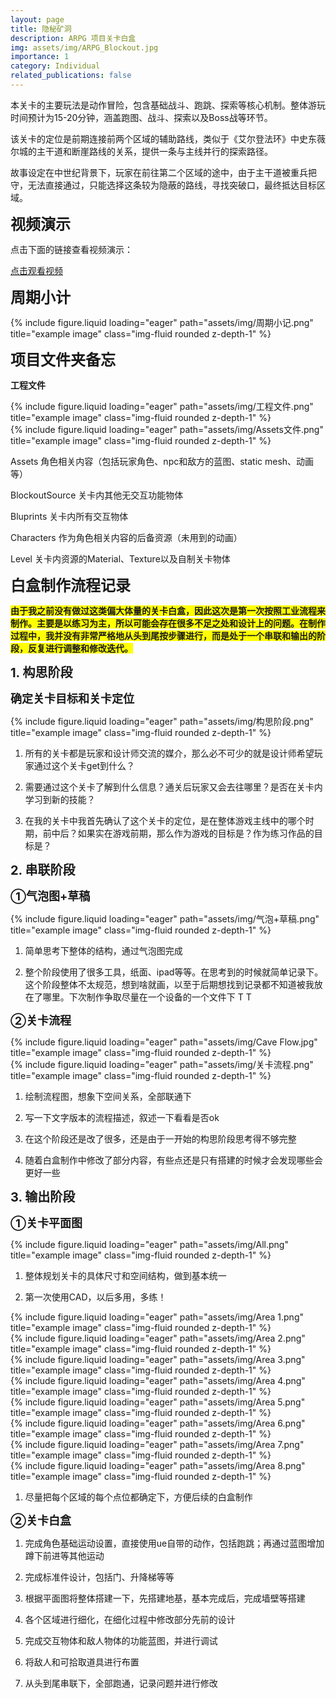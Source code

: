 ```yaml
---
layout: page
title: 隐秘矿洞
description: ARPG 项目关卡白盒
img: assets/img/ARPG_Blockout.jpg
importance: 1
category: Individual
related_publications: false
---
```


本关卡的主要玩法是动作冒险，包含基础战斗、跑跳、探索等核心机制。整体游玩时间预计为15-20分钟，涵盖跑图、战斗、探索以及Boss战等环节。

该关卡的定位是前期连接前两个区域的辅助路线，类似于《艾尔登法环》中史东薇尔城的主干道和断崖路线的关系，提供一条与主线并行的探索路径。

故事设定在中世纪背景下，玩家在前往第二个区域的途中，由于主干道被重兵把守，无法直接通过，只能选择这条较为隐蔽的路线，寻找突破口，最终抵达目标区域。

<!-- 添加视频链接 -->
<strong style="font-size: 24px;">视频演示</strong>
<p>点击下面的链接查看视频演示：</p>
<a href="https://www.bilibili.com/video/BV1tw9iYdEor/" target="_blank" class="btn btn-primary">点击观看视频</a>

<strong style="font-size: 24px;">周期小计</strong>

<div class="row">
    <div class="col-sm mt-3 mt-md-0">
        {% include figure.liquid loading="eager" path="assets/img/周期小记.png" title="example image" class="img-fluid rounded z-depth-1" %}
    </div>
</div>

<strong style="font-size: 24px;">项目文件夹备忘 </strong>

<strong>工程文件 </strong>

<div class="row">
    <div class="col-sm mt-3 mt-md-0">
        {% include figure.liquid loading="eager" path="assets/img/工程文件.png" title="example image" class="img-fluid rounded z-depth-1" %}
    </div>
    <div class="col-sm mt-3 mt-md-0">
        {% include figure.liquid loading="eager" path="assets/img/Assets文件.png" title="example image" class="img-fluid rounded z-depth-1" %}
    </div>
</div>

Assets 角色相关内容（包括玩家角色、npc和敌方的蓝图、static mesh、动画等）

BlockoutSource 关卡内其他无交互功能物体

Bluprints 关卡内所有交互物体

Characters 作为角色相关内容的后备资源（未用到的动画）

Level 关卡内资源的Material、Texture以及自制关卡物体

<strong style="font-size: 24px;">白盒制作流程记录</strong>

<strong style="background-color: yellow;">由于我之前没有做过这类偏大体量的关卡白盒，因此这次是第一次按照工业流程来制作。主要是以练习为主，所以可能会存在很多不足之处和设计上的问题。在制作过程中，我并没有非常严格地从头到尾按步骤进行，而是处于一个串联和输出的阶段，反复进行调整和修改迭代。</strong>

<strong style="font-size: 20px;">1. 构思阶段</strong>

<strong style="font-size: 18px;">确定关卡目标和关卡定位</strong>

<div class="row">
    <div class="col-sm mt-3 mt-md-0">
        {% include figure.liquid loading="eager" path="assets/img/构思阶段.png" title="example image" class="img-fluid rounded z-depth-1" %}
    </div>
</div>

1. 所有的关卡都是玩家和设计师交流的媒介，那么必不可少的就是设计师希望玩家通过这个关卡get到什么？

2. 需要通过这个关卡了解到什么信息？通关后玩家又会去往哪里？是否在关卡内学习到新的技能？

3. 在我的关卡中我首先确认了这个关卡的定位，是在整体游戏主线中的哪个时期，前中后？如果实在游戏前期，那么作为游戏的目标是？作为练习作品的目标是？

<strong style="font-size: 20px;">2. 串联阶段</strong>

<strong style="font-size: 18px;">①气泡图+草稿</strong>

<div class="row">
    <div class="col-sm mt-3 mt-md-0">
        {% include figure.liquid loading="eager" path="assets/img/气泡+草稿.png" title="example image" class="img-fluid rounded z-depth-1" %}
    </div>
</div>

1. 简单思考下整体的结构，通过气泡图完成

2. 整个阶段使用了很多工具，纸面、ipad等等。在思考到的时候就简单记录下。这个阶段整体不太规范，想到啥就画，以至于后期想找到记录都不知道被我放在了哪里。下次制作争取尽量在一个设备的一个文件下 T T

<strong style="font-size: 18px;">②关卡流程</strong>

<div class="row">
    <div class="col-sm mt-3 mt-md-0">
        {% include figure.liquid loading="eager" path="assets/img/Cave Flow.jpg" title="example image" class="img-fluid rounded z-depth-1" %}
    </div>
</div>
<div class="row">
    <div class="col-sm mt-3 mt-md-0">
        {% include figure.liquid loading="eager" path="assets/img/关卡流程.png" title="example image" class="img-fluid rounded z-depth-1" %}
    </div>
</div>

1. 绘制流程图，想象下空间关系，全部联通下

2. 写一下文字版本的流程描述，叙述一下看看是否ok

3. 在这个阶段还是改了很多，还是由于一开始的构思阶段思考得不够完整

4. 随着白盒制作中修改了部分内容，有些点还是只有搭建的时候才会发现哪些会更好一些

<strong style="font-size: 20px;">3. 输出阶段</strong>

<strong style="font-size: 18px;">①关卡平面图</strong>

<div class="row">
    <div class="col-sm mt-3 mt-md-0">
        {% include figure.liquid loading="eager" path="assets/img/All.png" title="example image" class="img-fluid rounded z-depth-1" %}
    </div>
</div>

1. 整体规划关卡的具体尺寸和空间结构，做到基本统一

2. 第一次使用CAD，以后多用，多练！

<div class="row">
    <div class="col-sm mt-3 mt-md-0">
        {% include figure.liquid loading="eager" path="assets/img/Area 1.png" title="example image" class="img-fluid rounded z-depth-1" %}
    </div>
    <div class="col-sm mt-3 mt-md-0">
        {% include figure.liquid loading="eager" path="assets/img/Area 2.png" title="example image" class="img-fluid rounded z-depth-1" %}
    </div>
</div>

<div class="row">
    <div class="col-sm mt-3 mt-md-0">
        {% include figure.liquid loading="eager" path="assets/img/Area 3.png" title="example image" class="img-fluid rounded z-depth-1" %}
    </div>
    <div class="col-sm mt-3 mt-md-0">
        {% include figure.liquid loading="eager" path="assets/img/Area 4.png" title="example image" class="img-fluid rounded z-depth-1" %}
    </div>
</div>

<div class="row">
    <div class="col-sm mt-3 mt-md-0">
        {% include figure.liquid loading="eager" path="assets/img/Area 5.png" title="example image" class="img-fluid rounded z-depth-1" %}
    </div>
    <div class="col-sm mt-3 mt-md-0">
        {% include figure.liquid loading="eager" path="assets/img/Area 6.png" title="example image" class="img-fluid rounded z-depth-1" %}
    </div>
</div>

<div class="row">
    <div class="col-sm mt-3 mt-md-0">
        {% include figure.liquid loading="eager" path="assets/img/Area 7.png" title="example image" class="img-fluid rounded z-depth-1" %}
    </div>
    <div class="col-sm mt-3 mt-md-0">
        {% include figure.liquid loading="eager" path="assets/img/Area 8.png" title="example image" class="img-fluid rounded z-depth-1" %}
    </div>
</div>

1. 尽量把每个区域的每个点位都确定下，方便后续的白盒制作

<strong style="font-size: 18px;">②关卡白盒</strong>

1. 完成角色基础运动设置，直接使用ue自带的动作，包括跑跳；再通过蓝图增加蹲下前进等其他运动

2. 完成标准件设计，包括门、升降梯等等

3. 根据平面图将整体搭建一下，先搭建地基，基本完成后，完成墙壁等搭建

4. 各个区域进行细化，在细化过程中修改部分先前的设计

5. 完成交互物体和敌人物体的功能蓝图，并进行调试

6.  将敌人和可拾取道具进行布置

7. 从头到尾串联下，全部跑通，记录问题并进行修改 

